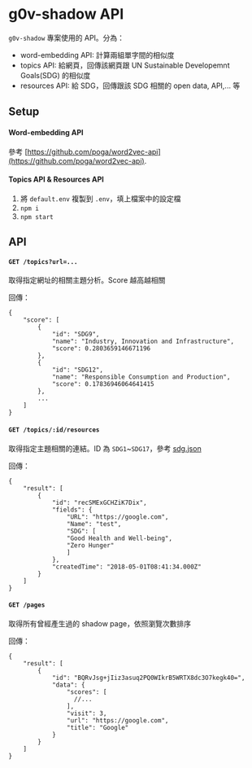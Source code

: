 # g0v-shadow API

`g0v-shadow` 專案使用的 API。分為：

* word-embedding API: 計算兩組單字間的相似度
* topics API: 給網頁，回傳該網頁跟 UN Sustainable Developemnt Goals(SDG) 的相似度
* resources API: 給 SDG，回傳跟該 SDG 相關的 open data, API,... 等

## Setup

#### Word-embedding API

參考 [https://github.com/poga/word2vec-api](https://github.com/poga/word2vec-api).

#### Topics API & Resources API

1. 將 `default.env` 複製到 `.env`，填上檔案中的設定檔
2. `npm i`
3. `npm start`

## API

#### `GET /topics?url=...`

取得指定網址的相關主題分析。Score 越高越相關

回傳：

```
{
    "score": [
        {
            "id": "SDG9",
            "name": "Industry, Innovation and Infrastructure",
            "score": 0.2803659146671196
        },
        {
            "id": "SDG12",
            "name": "Responsible Consumption and Production",
            "score": 0.17836946064641415
        },
        ...
    ]
}
```

#### `GET /topics/:id/resources`

取得指定主題相關的連結。ID 為 `SDG1`~`SDG17`，參考 [sdg.json](./sdg.json)

回傳：

```
{
    "result": [
        {
            "id": "recSMExGCHZiK7Dix",
            "fields": {
                "URL": "https://google.com",
                "Name": "test",
                "SDG": [
                "Good Health and Well-being",
                "Zero Hunger"
                ]
            },
            "createdTime": "2018-05-01T08:41:34.000Z"
        }
    ]
}
```

#### `GET /pages`

取得所有曾經產生過的 shadow page，依照瀏覽次數排序

回傳：

```
{
    "result": [
        {
            "id": "BQRvJsg+jIiz3asuq2PQ0WIkrB5WRTX8dc3O7kegk40=",
            "data": {
                "scores": [
                  //...
                ],
                "visit": 3,
                "url": "https://google.com",
                "title": "Google"
            }
        }
    ]
}
```